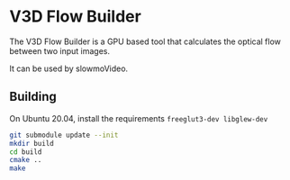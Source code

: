 # V3D Flow Builder

The V3D Flow Builder is a GPU based tool that calculates the optical flow between two input images.

It can be used by slowmoVideo.


## Building

On Ubuntu 20.04, install the requirements `freeglut3-dev libglew-dev`

```bash
git submodule update --init
mkdir build
cd build
cmake ..
make
```
